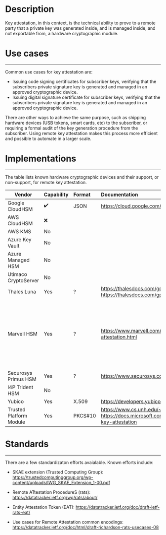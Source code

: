 # Description
Key attestation, in this context, is the technical ability to prove to a remote party that a private key was generated inside, and is managed inside, and not exportable from, a hardware cryptographic module.


# Use cases
------------
Common use cases for key attestation are:
* Issuing code signing certificates for subscriber keys, verifying that the subscribers private signature key is generated and managed in an approved cryptographic device.
* Issuing digital signature certificate for subscriber keys, verifying that the subscribers private signature key is generated and managed in an approved cryptographic device.

There are other ways to achieve the same purpose, such as shipping hardware devices (USB tokens, smart cards, etc) to the subscriber, or requiring a formal audit of the key generation procedure from the subscriber. Using remote key attestation makes this process more efficient and possible to automate in a larger scale.

# Implementations
-----
The table lists known hardware cryptographic devices and their support, or non-support, for remote key attestation.

| Vendor                  | Capability | Format | Documentation                                                                                       | Notes |
| ----------------------- |:-----------|:-------|:----------------------------------------------------------------------------------------------------|:------|
| Google CloudHSM         | ✔️        | JSON   |https://cloud.google.com/kms/docs/attest-key                                                         |       |
| AWS CloudHSM            | ❌         |        |                                                                                                     |       |
| AWS KMS                 | No         |        |                                                                                                     |       |
| Azure Key Vault         | No         |        |                                                                                                     |       |
| Azure Managed HSM       | No         |        |                                                                                                     |Said by MS to be on the roadmap|
| Utimaco CryptoServer    | No         |        |                                                                                                     |       |
| Thales Luna             | Yes        | ?      |https://thalesdocs.com/gphsm/luna/7/docs/network/Content/admin_partition/confirm/confirm_hsm.htm<br>https://thalesdocs.com/gphsm/luna/7/docs/network/Content/Utilities/cmu/cmu_getpkc.htm|    |
| Marvell HSM             | Yes        | ?      |https://www.marvell.com/products/security-solutions/nitrox-hs-adapters/software-key-attestation.html |GCP Cloud HSM, AWS CloudHSM and MS Managed HSM are using Marvell hardware in the background|
| Securosys Primus HSM    | Yes        | ?      |https://www.securosys.com/hubfs/Securosys_PrimusHSM_KeyAttestation_SB-E01.pdf                        |       |
| I4P Trident HSM         | No         |        |                                                                                                     |       |
| Yubico                  | Yes        | X.509  |https://developers.yubico.com/yubico-piv-tool/Attestation.html                                       |       |
| Trusted Platform Module | Yes        | PKCS#10|https://www.cs.unh.edu/~it666/reading_list/Hardware/tpm_fundamentals.pdf<br>https://docs.microsoft.com/en-us/windows-server/identity/ad-ds/manage/component-updates/tpm-key-attestation|       |

# Standards
--------
There are a few standardizaton efforts avaialable. Known efforts include:
* SKAE  extension (Trusted Computing Group): https://trustedcomputinggroup.org/wp-content/uploads/IWG_SKAE_Extension_1-00.pdf

* Remote ATtestation ProcedureS (rats):
https://datatracker.ietf.org/wg/rats/about/

* Entity Attestation Token (EAT):
https://datatracker.ietf.org/doc/draft-ietf-rats-eat/

* Use cases for Remote Attestation common encodings:
https://datatracker.ietf.org/doc/html/draft-richardson-rats-usecases-08

